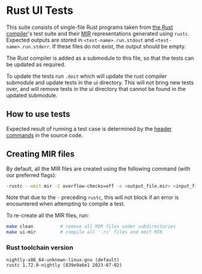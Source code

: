 # Rust UI Tests

This suite consists of single-file Rust programs taken from [the Rust compiler](https://github.com/rust-lang/rust/tree/master/tests/ui)'s test suite and their [MIR](https://github.com/rust-lang/rfcs/blob/master/text/1211-mir.md) representations generated using `rustc`. Expected outputs are stored in `<test-name>.run.stdout` and `<test-name>.run.stderr`. If these files do not exist, the output should be empty.

The Rust compiler is added as a submodule to this file, so that the tests can be updated as required.

To update the tests run `.doit` which will update the rust compiler submodule and update tests in the ui directory. This will not bring new tests over, and will remove tests in the ui directory that cannot be found in the updated submodule.

## How to use tests

Expected result of running a test case is determined by the [header commands](https://rustc-dev-guide.rust-lang.org/tests/ui.html#controlling-passfail-expectations) in the source code.

## Creating MIR files

By default, all the MIR files are created using the following command (with our preferred flags):

```sh
-rustc --emit mir -C overflow-checks=off -o <output_file.mir> <input_file.rs>
```

Note that due to the `-` preceding `rustc`, this will not block if an error is encountered when attempting to compile a test.

To re-create all the MIR files, run:

```sh
make clean          # remove all MIR files under subdirectories
make ui-mir         # compile all '.rs' files and emit MIR
```

### Rust toolchain version

```
nightly-x86_64-unknown-linux-gnu (default)
rustc 1.72.0-nightly (839e9a6e1 2023-07-02)
```
